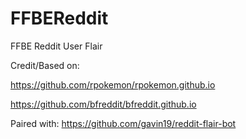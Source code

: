 # FFBEReddit
FFBE Reddit User Flair

Credit/Based on:

https://github.com/rpokemon/rpokemon.github.io

https://github.com/bfreddit/bfreddit.github.io

Paired with: https://github.com/gavin19/reddit-flair-bot
